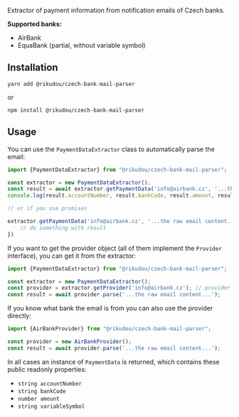 Extractor of payment information from notification emails of Czech banks.

**Supported banks:**

- AirBank
- EquaBank (partial, without variable symbol)

## Installation

`yarn add @rikudou/czech-bank-mail-parser`

or

`npm install @rikudou/czech-bank-mail-parser`

## Usage

You can use the `PaymentDataExtractor` class to automatically parse the email:

```typescript
import {PaymentDataExtractor} from "@rikudou/czech-bank-mail-parser";

const extractor = new PaymentDataExtractor();
const result = await extractor.getPaymentData('info@airbank.cz', '...the raw email content...');
console.log(result.accountNumber, result.bankCode, result.amount, result.variableSymbol);

// or if you use promises

extractor.getPaymentData('info@airbank.cz', '...the raw email content...').then(result => {
    // do something with result
})
```

If you want to get the provider object (all of them implement the `Provider` interface), you can get it from the
extractor:

```typescript
import {PaymentDataExtractor} from "@rikudou/czech-bank-mail-parser";

const extractor = new PaymentDataExtractor();
const provider = extractor.getProvider('info@airbank.cz'); // provider is now an instance of AirBankProvider
const result = await provider.parse('...the raw email content...');
```

If you know what bank the email is from you can also use the provider directly:

```typescript
import {AirBankProvider} from "@rikudou/czech-bank-mail-parser";

const provider = new AirBankProvider();
const result = await provider.parse('...the raw email content...');
```

In all cases an instance of `PaymentData` is returned, which contains these public readonly properties:

- `string accountNumber`
- `string bankCode`
- `number amount`
- `string variableSymbol`
